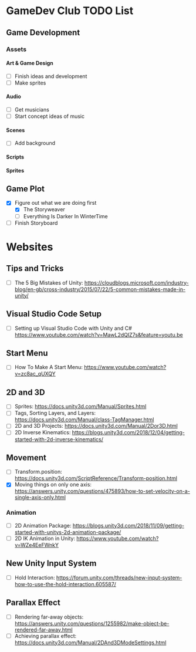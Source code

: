 # GameDev Club TODO List

## Game Development
### Assets

#### Art & Game Design
- [ ] Finish ideas and development
- [ ] Make sprites

#### Audio
- [ ] Get musicians
- [ ] Start concept ideas of music

#### Scenes
- [ ] Add background

#### Scripts

#### Sprites

## Game Plot
- [x] Figure out what we are doing first
	- [x] The Storyweaver
	- [ ] Everything Is Darker In WinterTime
- [ ] Finish Storyboard

# Websites

## Tips and Tricks
- [ ] The 5 Big Mistakes of Unity: https://cloudblogs.microsoft.com/industry-blog/en-gb/cross-industry/2015/07/22/5-common-mistakes-made-in-unity/

## Visual Studio Code Setup
- [ ] Setting up Visual Studio Code with Unity and C# https://www.youtube.com/watch?v=MawL2dQIZ7s&feature=youtu.be

## Start Menu
- [ ] How To Make A Start Menu: https://www.youtube.com/watch?v=zc8ac_qUXQY

## 2D and 3D
- [ ] Sprites: https://docs.unity3d.com/Manual/Sprites.html
- [ ] Tags, Sorting Layers, and Layers: https://docs.unity3d.com/Manual/class-TagManager.html
- [ ] 2D and 3D Projects: https://docs.unity3d.com/Manual/2Dor3D.html
- [ ] 2D Inverse Kinematics: https://blogs.unity3d.com/2018/12/04/getting-started-with-2d-inverse-kinematics/

## Movement
- [ ] Transform.position: https://docs.unity3d.com/ScriptReference/Transform-position.html
- [x] Moving things on only one axis: https://answers.unity.com/questions/475893/how-to-set-velocity-on-a-single-axis-only.html

### Animation
- [ ] 2D Animation Package: https://blogs.unity3d.com/2018/11/09/getting-started-with-unitys-2d-animation-package/
- [ ] 2D IK Animation in Unity: https://www.youtube.com/watch?v=WZe4EeFWnkY

## New Unity Input System
- [ ] Hold Interaction: https://forum.unity.com/threads/new-input-system-how-to-use-the-hold-interaction.605587/

## Parallax Effect
- [ ] Rendering far-away objects: https://answers.unity.com/questions/1255982/make-object-be-rendered-far-away.html
- [ ] Achieving parallax effect: https://docs.unity3d.com/Manual/2DAnd3DModeSettings.html